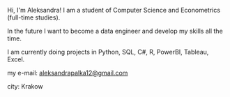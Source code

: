 Hi, I'm Aleksandra!
I am a student of Computer Science and Econometrics (full-time studies). 

In the future I want to become a data engineer and develop my skills all the time.

I am currently doing projects in Python, SQL, C#, R, PowerBI, Tableau, Excel.

my e-mail: aleksandrapalka12@gmail.com


city: Krakow

<!---
axxndr/axxndr is a ✨ special ✨ repository because its `README.md` (this file) appears on your GitHub profile.
You can click the Preview link to take a look at your changes.
--->
